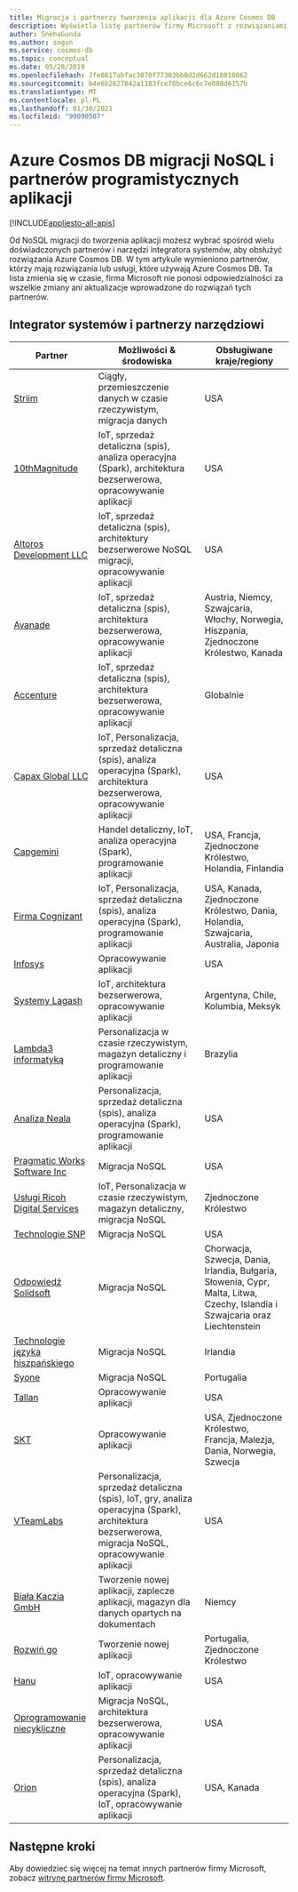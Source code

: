 ```yaml
---
title: Migracja i partnerzy tworzenia aplikacji dla Azure Cosmos DB
description: Wyświetla listę partnerów firmy Microsoft z rozwiązaniami do migracji, które obsługują Azure Cosmos DB.
author: SnehaGunda
ms.author: sngun
ms.service: cosmos-db
ms.topic: conceptual
ms.date: 05/28/2019
ms.openlocfilehash: 7fe0817abfac3070f77303bb0d2d662d18010862
ms.sourcegitcommit: b4e6b2627842a1183fce78bce6c6c7e088d6157b
ms.translationtype: MT
ms.contentlocale: pl-PL
ms.lasthandoff: 01/30/2021
ms.locfileid: "99090507"
---
```

# <a name="azure-cosmos-db-nosql-migration-and-application-development-partners"></a>Azure Cosmos DB migracji NoSQL i partnerów programistycznych aplikacji
[!INCLUDE[appliesto-all-apis](includes/appliesto-all-apis.md)]

Od NoSQL migracji do tworzenia aplikacji możesz wybrać spośród wielu doświadczonych partnerów i narzędzi integratora systemów, aby obsłużyć rozwiązania Azure Cosmos DB. W tym artykule wymieniono partnerów, którzy mają rozwiązania lub usługi, które używają Azure Cosmos DB. Ta lista zmienia się w czasie, firma Microsoft nie ponosi odpowiedzialności za wszelkie zmiany ani aktualizacje wprowadzone do rozwiązań tych partnerów.

## <a name="systems-integrator-and-tooling-partners"></a>Integrator systemów i partnerzy narzędziowi

|**Partner**  |**Możliwości & środowiska**  |**Obsługiwane kraje/regiony**  |
|---------|---------|---------|
|[Striim](https://www.striim.com/)    |  Ciągły, przemieszczenie danych w czasie rzeczywistym, migracja danych|   USA   |
| [10thMagnitude](https://www.10thmagnitude.com/) | IoT, sprzedaż detaliczna (spis), analiza operacyjna (Spark), architektura bezserwerowa, opracowywanie aplikacji | USA |
|[Altoros Development LLC](https://www.altoros.com/)  |  IoT, sprzedaż detaliczna (spis), architektury bezserwerowe NoSQL migracji, opracowywanie aplikacji|   USA |
|[Avanade](https://www.avanade.com/) | IoT, sprzedaż detaliczna (spis), architektura bezserwerowa, opracowywanie aplikacji | Austria, Niemcy, Szwajcaria, Włochy, Norwegia, Hiszpania, Zjednoczone Królestwo, Kanada |
|[Accenture](https://www.accenture.com/) | IoT, sprzedaż detaliczna (spis), architektura bezserwerowa, opracowywanie aplikacji |Globalnie|
|[Capax Global LLC](https://www.capaxglobal.com/) | IoT, Personalizacja, sprzedaż detaliczna (spis), analiza operacyjna (Spark), architektura bezserwerowa, opracowywanie aplikacji|    USA     |  
| [Capgemini](https://www.capgemini.com/) | Handel detaliczny, IoT, analiza operacyjna (Spark), programowanie aplikacji | USA, Francja, Zjednoczone Królestwo, Holandia, Finlandia  |
| [Firma Cognizant](https://www.cognizant.com/) | IoT, Personalizacja, sprzedaż detaliczna (spis), analiza operacyjna (Spark), programowanie aplikacji |USA, Kanada, Zjednoczone Królestwo, Dania, Holandia, Szwajcaria, Australia, Japonia |
|[Infosys](https://www.infosys.com/)     | Opracowywanie aplikacji      |    USA    |  
| [Systemy Lagash](https://www.devex.com/organizations/lagash-systems-131346) | IoT, architektura bezserwerowa, opracowywanie aplikacji | Argentyna, Chile, Kolumbia, Meksyk|
| [Lambda3 informatyką](https://www.lambda3.com.br/) | Personalizacja w czasie rzeczywistym, magazyn detaliczny i programowanie aplikacji | Brazylia|
|[Analiza Neala](https://www.nealanalytics.com/)    |     Personalizacja, sprzedaż detaliczna (spis), analiza operacyjna (Spark), programowanie aplikacji  |    USA     |  
|[Pragmatic Works Software Inc](https://www.pragmaticworks.com/)    |   Migracja NoSQL      |   USA      |
| [Usługi Ricoh Digital Services](https://www.ricoh.com/) | IoT, Personalizacja w czasie rzeczywistym, magazyn detaliczny, migracja NoSQL | Zjednoczone Królestwo  |
|[Technologie SNP](https://www.snp.com/) | Migracja NoSQL| USA |
| [Odpowiedź Solidsoft](https://www.reply.com/solidsoft-reply/) | Migracja NoSQL | Chorwacja, Szwecja, Dania, Irlandia, Bułgaria, Słowenia, Cypr, Malta, Litwa, Czechy, Islandia i Szwajcaria oraz Liechtenstein|
| [Technologie języka hiszpańskiego](https://www.spanishpoint.ie/) | Migracja NoSQL| Irlandia|
| [Syone](https://www.syone.com/) | Migracja NoSQL| Portugalia|
|[Tallan](https://www.tallan.com/)    |  Opracowywanie aplikacji      |    USA     |
| [SKT](https://www.tcs.com/) | Opracowywanie aplikacji | USA, Zjednoczone Królestwo, Francja, Malezja, Dania, Norwegia, Szwecja|
|[VTeamLabs](https://www.vteamlabs.com/)    | Personalizacja, sprzedaż detaliczna (spis), IoT, gry, analiza operacyjna (Spark), architektura bezserwerowa, migracja NoSQL, opracowywanie aplikacji       |  USA      |  
| [Biała Kaczia GmbH](https://whiteducksoftware.com/) |Tworzenie nowej aplikacji, zaplecze aplikacji, magazyn dla danych opartych na dokumentach| Niemcy |
| [Rozwiń go](https://www.xpand-it.com/) | Tworzenie nowej aplikacji | Portugalia, Zjednoczone Królestwo|
| [Hanu](https://hanu.com/) | IoT, opracowywanie aplikacji | USA|
| [Oprogramowanie niecykliczne](https://www.incyclesoftware.com/) | Migracja NoSQL, architektura bezserwerowa, opracowywanie aplikacji| USA|
| [Orion](https://www.orioninc.com/) | Personalizacja, sprzedaż detaliczna (spis), analiza operacyjna (Spark), IoT, opracowywanie aplikacji| USA, Kanada|

## <a name="next-steps"></a>Następne kroki

Aby dowiedzieć się więcej na temat innych partnerów firmy Microsoft, zobacz [witrynę partnerów firmy Microsoft](https://partner.microsoft.com/).

<!--Image references-->
[2]: ./media/partners-migration-cosmosdb/striim_logo.png
[3]: ./media/partners-migration-cosmosdb/altoros_logo.png
[4]: ./media/partners-migration-cosmosdb/attunix_logo.png
[6]: ./media/partners-migration-cosmosdb/capaxglobal_logo.png
[7]: ./media/partners-migration-cosmosdb/coeo_logo.png
[8]: ./media/partners-migration-cosmosdb/infosys_logo.png
[9]: ./media/partners-migration-cosmosdb/nealanalytics_logo.png
[10]: ./media/partners-migration-cosmosdb/pragmaticworks_logo.png
[11]: ./media/partners-migration-cosmosdb/tallan_logo.png
[12]: ./media/partners-migration-cosmosdb/vteamlabs_logo.png
[13]: ./media/partners-migration-cosmosdb/10thmagnitude_logo.png
[14]: ./media/partners-migration-cosmosdb/capgemini_logo.png
[15]: ./media/partners-migration-cosmosdb/cognizant_logo.png
[16]: ./media/partners-migration-cosmosdb/laglash_logo.png
[17]: ./media/partners-migration-cosmosdb/lambda3_logo.png
[18]: ./media/partners-migration-cosmosdb/ricoh_logo.png
[19]: ./media/partners-migration-cosmosdb/snp_technologies_logo.png
[20]: ./media/partners-migration-cosmosdb/solidsoft_reply_logo.png
[21]: ./media/partners-migration-cosmosdb/spanish_point_logo.png
[22]: ./media/partners-migration-cosmosdb/syone_logo.png
[23]: ./media/partners-migration-cosmosdb/tcs_logo.png
[24]: ./media/partners-migration-cosmosdb/whiteduck_logo.png
[25]: ./media/partners-migration-cosmosdb/xpandit_logo.png
[26]: ./media/partners-migration-cosmosdb/avanade_logo.png
